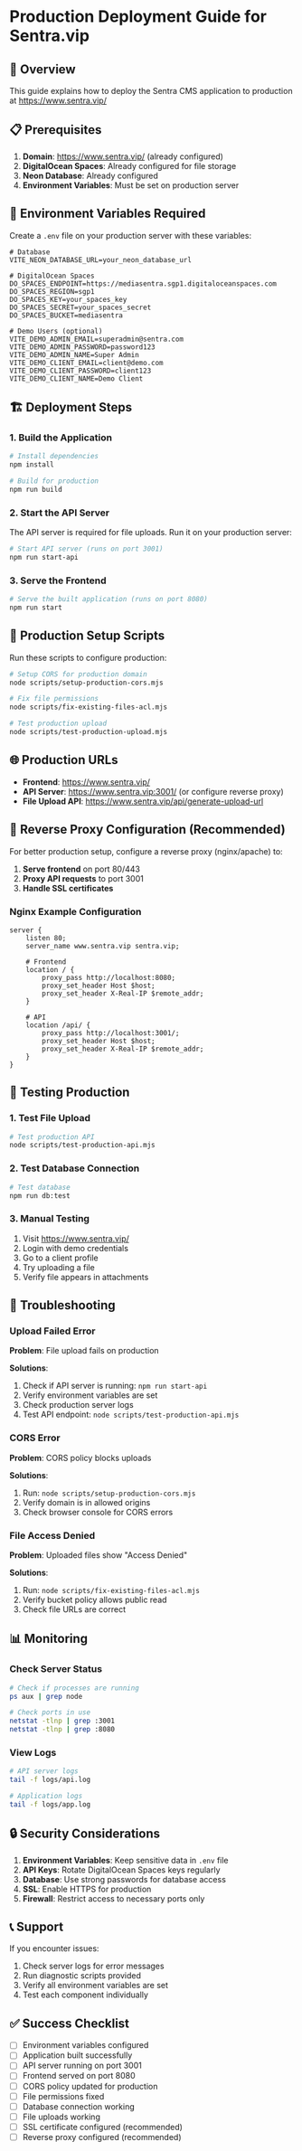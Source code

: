 # Production Deployment Guide for Sentra.vip

## 🚀 Overview

This guide explains how to deploy the Sentra CMS application to production at https://www.sentra.vip/

## 📋 Prerequisites

1. **Domain**: https://www.sentra.vip/ (already configured)
2. **DigitalOcean Spaces**: Already configured for file storage
3. **Neon Database**: Already configured
4. **Environment Variables**: Must be set on production server

## 🔧 Environment Variables Required

Create a `.env` file on your production server with these variables:

```env
# Database
VITE_NEON_DATABASE_URL=your_neon_database_url

# DigitalOcean Spaces
DO_SPACES_ENDPOINT=https://mediasentra.sgp1.digitaloceanspaces.com
DO_SPACES_REGION=sgp1
DO_SPACES_KEY=your_spaces_key
DO_SPACES_SECRET=your_spaces_secret
DO_SPACES_BUCKET=mediasentra

# Demo Users (optional)
VITE_DEMO_ADMIN_EMAIL=superadmin@sentra.com
VITE_DEMO_ADMIN_PASSWORD=password123
VITE_DEMO_ADMIN_NAME=Super Admin
VITE_DEMO_CLIENT_EMAIL=client@demo.com
VITE_DEMO_CLIENT_PASSWORD=client123
VITE_DEMO_CLIENT_NAME=Demo Client
```

## 🏗️ Deployment Steps

### 1. Build the Application

```bash
# Install dependencies
npm install

# Build for production
npm run build
```

### 2. Start the API Server

The API server is required for file uploads. Run it on your production server:

```bash
# Start API server (runs on port 3001)
npm run start-api
```

### 3. Serve the Frontend

```bash
# Serve the built application (runs on port 8080)
npm run start
```

## 🔄 Production Setup Scripts

Run these scripts to configure production:

```bash
# Setup CORS for production domain
node scripts/setup-production-cors.mjs

# Fix file permissions
node scripts/fix-existing-files-acl.mjs

# Test production upload
node scripts/test-production-upload.mjs
```

## 🌐 Production URLs

- **Frontend**: https://www.sentra.vip/
- **API Server**: https://www.sentra.vip:3001/ (or configure reverse proxy)
- **File Upload API**: https://www.sentra.vip/api/generate-upload-url

## 🔧 Reverse Proxy Configuration (Recommended)

For better production setup, configure a reverse proxy (nginx/apache) to:

1. **Serve frontend** on port 80/443
2. **Proxy API requests** to port 3001
3. **Handle SSL certificates**

### Nginx Example Configuration

```nginx
server {
    listen 80;
    server_name www.sentra.vip sentra.vip;
    
    # Frontend
    location / {
        proxy_pass http://localhost:8080;
        proxy_set_header Host $host;
        proxy_set_header X-Real-IP $remote_addr;
    }
    
    # API
    location /api/ {
        proxy_pass http://localhost:3001/;
        proxy_set_header Host $host;
        proxy_set_header X-Real-IP $remote_addr;
    }
}
```

## 🧪 Testing Production

### 1. Test File Upload

```bash
# Test production API
node scripts/test-production-api.mjs
```

### 2. Test Database Connection

```bash
# Test database
npm run db:test
```

### 3. Manual Testing

1. Visit https://www.sentra.vip/
2. Login with demo credentials
3. Go to a client profile
4. Try uploading a file
5. Verify file appears in attachments

## 🚨 Troubleshooting

### Upload Failed Error

**Problem**: File upload fails on production

**Solutions**:
1. Check if API server is running: `npm run start-api`
2. Verify environment variables are set
3. Check production server logs
4. Test API endpoint: `node scripts/test-production-api.mjs`

### CORS Error

**Problem**: CORS policy blocks uploads

**Solutions**:
1. Run: `node scripts/setup-production-cors.mjs`
2. Verify domain is in allowed origins
3. Check browser console for CORS errors

### File Access Denied

**Problem**: Uploaded files show "Access Denied"

**Solutions**:
1. Run: `node scripts/fix-existing-files-acl.mjs`
2. Verify bucket policy allows public read
3. Check file URLs are correct

## 📊 Monitoring

### Check Server Status

```bash
# Check if processes are running
ps aux | grep node

# Check ports in use
netstat -tlnp | grep :3001
netstat -tlnp | grep :8080
```

### View Logs

```bash
# API server logs
tail -f logs/api.log

# Application logs
tail -f logs/app.log
```

## 🔒 Security Considerations

1. **Environment Variables**: Keep sensitive data in `.env` file
2. **API Keys**: Rotate DigitalOcean Spaces keys regularly
3. **Database**: Use strong passwords for database access
4. **SSL**: Enable HTTPS for production
5. **Firewall**: Restrict access to necessary ports only

## 📞 Support

If you encounter issues:

1. Check server logs for error messages
2. Run diagnostic scripts provided
3. Verify all environment variables are set
4. Test each component individually

## ✅ Success Checklist

- [ ] Environment variables configured
- [ ] Application built successfully
- [ ] API server running on port 3001
- [ ] Frontend served on port 8080
- [ ] CORS policy updated for production
- [ ] File permissions fixed
- [ ] Database connection working
- [ ] File uploads working
- [ ] SSL certificate configured (recommended)
- [ ] Reverse proxy configured (recommended) 